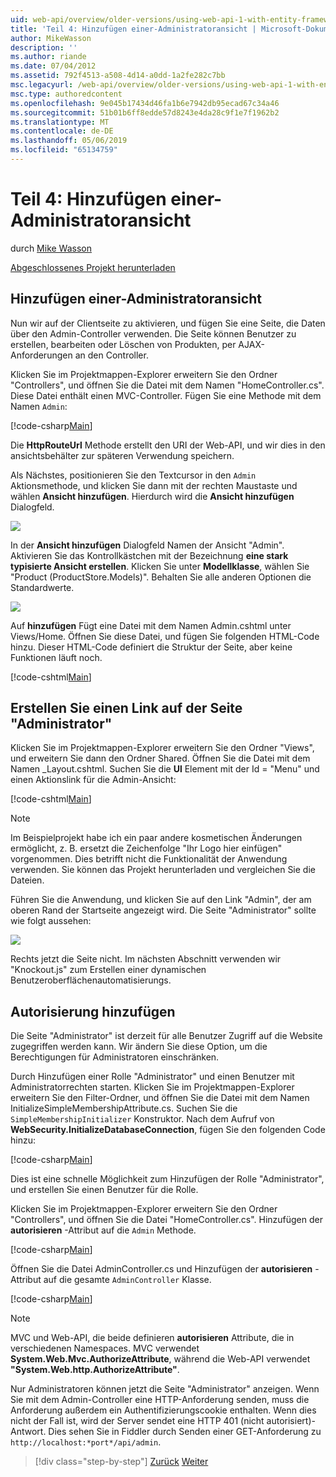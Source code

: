 ```yaml
---
uid: web-api/overview/older-versions/using-web-api-1-with-entity-framework-5/using-web-api-with-entity-framework-part-4
title: 'Teil 4: Hinzufügen einer-Administratoransicht | Microsoft-Dokumentation'
author: MikeWasson
description: ''
ms.author: riande
ms.date: 07/04/2012
ms.assetid: 792f4513-a508-4d14-a0dd-1a2fe282c7bb
msc.legacyurl: /web-api/overview/older-versions/using-web-api-1-with-entity-framework-5/using-web-api-with-entity-framework-part-4
msc.type: authoredcontent
ms.openlocfilehash: 9e045b17434d46fa1b6e7942db95ecad67c34a46
ms.sourcegitcommit: 51b01b6ff8edde57d8243e4da28c9f1e7f1962b2
ms.translationtype: MT
ms.contentlocale: de-DE
ms.lasthandoff: 05/06/2019
ms.locfileid: "65134759"
---
```

# <a name="part-4-adding-an-admin-view"></a>Teil 4: Hinzufügen einer-Administratoransicht

durch [Mike Wasson](https://github.com/MikeWasson)

[Abgeschlossenes Projekt herunterladen](http://code.msdn.microsoft.com/ASP-NET-Web-API-with-afa30545)

## <a name="add-an-admin-view"></a>Hinzufügen einer-Administratoransicht

Nun wir auf der Clientseite zu aktivieren, und fügen Sie eine Seite, die Daten über den Admin-Controller verwenden. Die Seite können Benutzer zu erstellen, bearbeiten oder Löschen von Produkten, per AJAX-Anforderungen an den Controller.

Klicken Sie im Projektmappen-Explorer erweitern Sie den Ordner "Controllers", und öffnen Sie die Datei mit dem Namen "HomeController.cs". Diese Datei enthält einen MVC-Controller. Fügen Sie eine Methode mit dem Namen `Admin`:

[!code-csharp[Main](using-web-api-with-entity-framework-part-4/samples/sample1.cs)]

Die **HttpRouteUrl** Methode erstellt den URI der Web-API, und wir dies in den ansichtsbehälter zur späteren Verwendung speichern.

Als Nächstes, positionieren Sie den Textcursor in den `Admin` Aktionsmethode, und klicken Sie dann mit der rechten Maustaste und wählen **Ansicht hinzufügen**. Hierdurch wird die **Ansicht hinzufügen** Dialogfeld.

![](using-web-api-with-entity-framework-part-4/_static/image1.png)

In der **Ansicht hinzufügen** Dialogfeld Namen der Ansicht "Admin". Aktivieren Sie das Kontrollkästchen mit der Bezeichnung **eine stark typisierte Ansicht erstellen**. Klicken Sie unter **Modellklasse**, wählen Sie "Product (ProductStore.Models)". Behalten Sie alle anderen Optionen die Standardwerte.

![](using-web-api-with-entity-framework-part-4/_static/image2.png)

Auf **hinzufügen** Fügt eine Datei mit dem Namen Admin.cshtml unter Views/Home. Öffnen Sie diese Datei, und fügen Sie folgenden HTML-Code hinzu. Dieser HTML-Code definiert die Struktur der Seite, aber keine Funktionen läuft noch.

[!code-cshtml[Main](using-web-api-with-entity-framework-part-4/samples/sample2.cshtml)]

## <a name="create-a-link-to-the-admin-page"></a>Erstellen Sie einen Link auf der Seite "Administrator"

Klicken Sie im Projektmappen-Explorer erweitern Sie den Ordner "Views", und erweitern Sie dann den Ordner Shared. Öffnen Sie die Datei mit dem Namen \_Layout.cshtml. Suchen Sie die **Ul** Element mit der Id = "Menu" und einen Aktionslink für die Admin-Ansicht:

[!code-cshtml[Main](using-web-api-with-entity-framework-part-4/samples/sample3.cshtml)]

> [!NOTE]
> Im Beispielprojekt habe ich ein paar andere kosmetischen Änderungen ermöglicht, z. B. ersetzt die Zeichenfolge "Ihr Logo hier einfügen" vorgenommen. Dies betrifft nicht die Funktionalität der Anwendung verwenden. Sie können das Projekt herunterladen und vergleichen Sie die Dateien.

Führen Sie die Anwendung, und klicken Sie auf den Link "Admin", der am oberen Rand der Startseite angezeigt wird. Die Seite "Administrator" sollte wie folgt aussehen:

![](using-web-api-with-entity-framework-part-4/_static/image3.png)

Rechts jetzt die Seite nicht. Im nächsten Abschnitt verwenden wir "Knockout.js" zum Erstellen einer dynamischen Benutzeroberflächenautomatisierungs.

## <a name="add-authorization"></a>Autorisierung hinzufügen

Die Seite "Administrator" ist derzeit für alle Benutzer Zugriff auf die Website zugegriffen werden kann. Wir ändern Sie diese Option, um die Berechtigungen für Administratoren einschränken.

Durch Hinzufügen einer Rolle "Administrator" und einen Benutzer mit Administratorrechten starten. Klicken Sie im Projektmappen-Explorer erweitern Sie den Filter-Ordner, und öffnen Sie die Datei mit dem Namen InitializeSimpleMembershipAttribute.cs. Suchen Sie die `SimpleMembershipInitializer` Konstruktor. Nach dem Aufruf von **WebSecurity.InitializeDatabaseConnection**, fügen Sie den folgenden Code hinzu:

[!code-csharp[Main](using-web-api-with-entity-framework-part-4/samples/sample4.cs)]

Dies ist eine schnelle Möglichkeit zum Hinzufügen der Rolle "Administrator", und erstellen Sie einen Benutzer für die Rolle.

Klicken Sie im Projektmappen-Explorer erweitern Sie den Ordner "Controllers", und öffnen Sie die Datei "HomeController.cs". Hinzufügen der **autorisieren** -Attribut auf die `Admin` Methode.

[!code-csharp[Main](using-web-api-with-entity-framework-part-4/samples/sample5.cs)]

Öffnen Sie die Datei AdminController.cs und Hinzufügen der **autorisieren** -Attribut auf die gesamte `AdminController` Klasse.

[!code-csharp[Main](using-web-api-with-entity-framework-part-4/samples/sample6.cs)]

> [!NOTE]
> MVC und Web-API, die beide definieren **autorisieren** Attribute, die in verschiedenen Namespaces. MVC verwendet **System.Web.Mvc.AuthorizeAttribute**, während die Web-API verwendet **"System.Web.http.AuthorizeAttribute"**.

Nur Administratoren können jetzt die Seite "Administrator" anzeigen. Wenn Sie mit dem Admin-Controller eine HTTP-Anforderung senden, muss die Anforderung außerdem ein Authentifizierungscookie enthalten. Wenn dies nicht der Fall ist, wird der Server sendet eine HTTP 401 (nicht autorisiert)-Antwort. Dies sehen Sie in Fiddler durch Senden einer GET-Anforderung zu `http://localhost:*port*/api/admin`.

> [!div class="step-by-step"]
> [Zurück](using-web-api-with-entity-framework-part-3.md)
> [Weiter](using-web-api-with-entity-framework-part-5.md)
